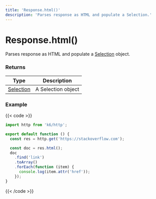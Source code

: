 ```yaml
---
title: 'Response.html()'
description: 'Parses response as HTML and populate a Selection.'
---
```


# Response.html()

Parses response as HTML and populate a [Selection](https://grafana.com/docs/k6/<K6_VERSION>/javascript-api/k6-html/selection) object.

### Returns

| Type                                                                                   | Description        |
| -------------------------------------------------------------------------------------- | ------------------ |
| [Selection](https://grafana.com/docs/k6/<K6_VERSION>/javascript-api/k6-html/selection) | A Selection object |

### Example

{{< code >}}

```javascript
import http from 'k6/http';

export default function () {
  const res = http.get('https://stackoverflow.com');

  const doc = res.html();
  doc
    .find('link')
    .toArray()
    .forEach(function (item) {
      console.log(item.attr('href'));
    });
}
```

{{< /code >}}
